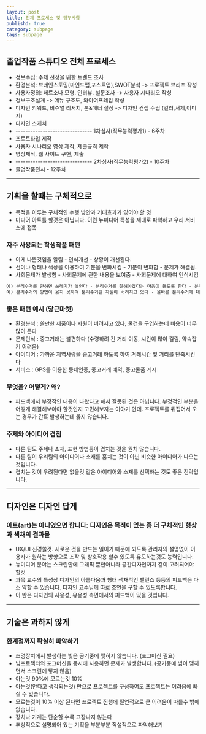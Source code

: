 ```yaml
---
layout: post
title: 전체 프로세스 및 당부사항
publishd: true
category: subpage
tags: subpage
---
```


## 졸업작품 스튜디오 전체 프로세스
* 정보수집: 주제 선정을 위한 트렌드 조사
* 환경분석: 브레인스토밍(마인드맵,포스트업),SWOT분석 -> 프로젝트 브리프 작성
* 사용자정의: 페르소나 모형. 인터뷰. 설문조사 -> 사용자 시나리오 작성
* 정보구조설계 -> 메뉴 구조도, 와이어프레임 작성
* 디자인 키워드, 비쥬얼 리서치, 톤&매너 설정 -> 디자인 컨셉 수립 (컬러,서체,이미지)
* 디자인 스케치
* ------------------------------- 1차심사(직무능력평가1) - 6주차
* 프로토타입 제작
* 사용자 시나리오 영상 제작, 제출규격 제작
* 영상제작, 웹 사이트 구현, 제출
* ------------------------------- 2차심사(직무능력평가2) - 10주차
* 졸업작품전시 - 12주차

---

## 기획을 할때는 구체적으로
* 목적을 이루는 구체적인 수행 방안과 기대효과가 있어야 할 것
* 미디어 아트를 할것은 아닙니다. 이런 뉴미디어 특성을 제대로 파악하고 우리 서비스에 접목

### 자주 사용되는 학생작품 패턴
* 이게 나쁜것임을 알림 - 인식개선 - 상황이 개선된다.
* 선이나 형태나 색상을 이용하여 기분을 변화시킴 - 기분이 변화함 - 문제가 해결됨.
* 사회문제가 발생함 - 사회문제에 관한 내용을 보여줌 - 사회문제에 대하여 인식시킴

```markdown
예) 분리수거를 안하면 쓰레기가 쌓인다 - 분리수거를 잘해야겠다는 마음이 들도록 한다 - 분리수거를 잘해서 환경이 좋아진다.
예) 분리수거의 방법이 옳지 못하여 분리수거된 자원이 버려지고 있다 - 올바른 분리수거에 대한 정보를 모아서 보여준다 - 분리수거가 올바르게 이루어져 환경이 좋아진다.
```
### 좋은 패턴 예시 (당근마켓)
* 환경분석 : 쓸만한 제품이나 자원이 버려지고 있다, 물건을 구입하는데 비용이 너무 많이 든다
* 문제인식 : 중고거래는 불편하다 (수령하려 긴 거리 이동, 시간이 많이 걸림, 약속잡기 어려움)
* 아이디어 : 가까운 지역사람을 중고거래 하도록 하여 거래시간 및 거리를 단축시킨다
* 서비스 : GPS를 이용한 동네인증, 중고거래 예약, 중고물품 게시

### 무엇을? 어떻게? 왜?
* 피드백에서 부정적인 내용이 나왔다고 해서 잘못된 것은 아닙니다. 부정적인 부분을 어떻게 해결해보아야 할것인지 고민해보자는 이야기 인데. 프로젝트를 뒤집어서 오는 경우가 간혹 발생하는데 옳지 않습니다.

### 주제와 아이디어 겹침
* 다른 팀도 주제나 소재, 표현 방법등이 겹치는 것을 원치 않습니다.
* 다른 팀이 우리팀의 아이디어나 소재를 훔치는 것이 아닌 비슷한 아이디어가 나오는 것입니다.
* 겹치는 것이 우려된다면 없을것 같은 아이디어와 소재를 선택하는 것도 좋은 전략입니다.

---

## 디자인은 디자인 답게
### 아트(art)는 아니였으면 합니다: 디자인은 목적이 있는 좀 더 구체적인 형상과 색채의 결과물
* UX/UI 신경쓸것. 새로운 것을 만드는 일이기 때문에 되도록 관리자의 설명없이 이용자가 원하는 방향으로 조작 및 상호작용 할수 있도록 유도하는것도 능력입니다.
* 뉴미디어 분야는 스크린안에 그래픽 뿐만아니라 공간디자인까지 같이 고려되어야 할것
* 과목 교수의 특성상 디자인의 아름다움과 형태 색채적인 밸런스 등등의 피드백은 다소 약할 수 있습니다. 디자인 교수님께 따로 조언을 구할 수 있도록합니다.
* 이 반은 디자인의 사용성, 유용성 측면에서의 피드백이 있을 것입니다.

---

## 기술은 과하지 않게
### 한계점까지 확실히 파악하기
* 조명장치에서 발생하는 빛은 공기중에 맺히지 않습니다. (포그머신 필요)
* 빔프로젝터와 포그머신을 동시에 사용하면 문제가 발생합니다. (공기중에 빔이 맺히면서 스크린에 닿지 않음)
* 아는것 90%에 모르는것 10%
* 아는것(안다고 생각되는것) 만으로 프로젝트를 구성하여도 프로젝트는 어려움에 빠질 수 있습니다.
* 모르는것이 10% 이상 된다면 프로젝트 진행에 필연적으로 큰 어려움이 따를수 밖에 없습니다.
* 장치나 기계는 단순할 수록 고장나지 않는다
* 추상적으로 설명되어 있는 기획을 부분부분 직설적으로 파악해보기